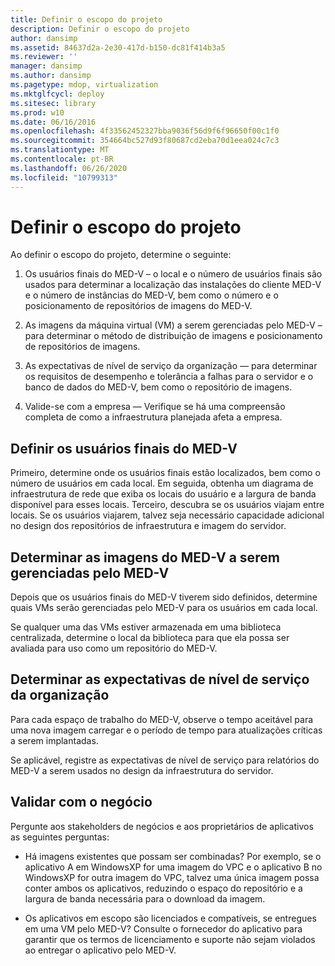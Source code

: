 ```yaml
---
title: Definir o escopo do projeto
description: Definir o escopo do projeto
author: dansimp
ms.assetid: 84637d2a-2e30-417d-b150-dc81f414b3a5
ms.reviewer: ''
manager: dansimp
ms.author: dansimp
ms.pagetype: mdop, virtualization
ms.mktglfcycl: deploy
ms.sitesec: library
ms.prod: w10
ms.date: 06/16/2016
ms.openlocfilehash: 4f33562452327bba9036f56d9f6f96650f00c1f0
ms.sourcegitcommit: 354664bc527d93f80687cd2eba70d1eea024c7c3
ms.translationtype: MT
ms.contentlocale: pt-BR
ms.lasthandoff: 06/26/2020
ms.locfileid: "10799313"
---
```

# Definir o escopo do projeto


Ao definir o escopo do projeto, determine o seguinte:

1.  Os usuários finais do MED-V – o local e o número de usuários finais são usados para determinar a localização das instalações do cliente MED-V e o número de instâncias do MED-V, bem como o número e o posicionamento de repositórios de imagens do MED-V.

2.  As imagens da máquina virtual (VM) a serem gerenciadas pelo MED-V – para determinar o método de distribuição de imagens e posicionamento de repositórios de imagens.

3.  As expectativas de nível de serviço da organização — para determinar os requisitos de desempenho e tolerância a falhas para o servidor e o banco de dados do MED-V, bem como o repositório de imagens.

4.  Valide-se com a empresa — Verifique se há uma compreensão completa de como a infraestrutura planejada afeta a empresa.

## Definir os usuários finais do MED-V


Primeiro, determine onde os usuários finais estão localizados, bem como o número de usuários em cada local. Em seguida, obtenha um diagrama de infraestrutura de rede que exiba os locais do usuário e a largura de banda disponível para esses locais. Terceiro, descubra se os usuários viajam entre locais. Se os usuários viajarem, talvez seja necessário capacidade adicional no design dos repositórios de infraestrutura e imagem do servidor.

## Determinar as imagens do MED-V a serem gerenciadas pelo MED-V


Depois que os usuários finais do MED-V tiverem sido definidos, determine quais VMs serão gerenciadas pelo MED-V para os usuários em cada local.

Se qualquer uma das VMs estiver armazenada em uma biblioteca centralizada, determine o local da biblioteca para que ela possa ser avaliada para uso como um repositório do MED-V.

## <a href="" id="determine-the-organization-s-service-level-expectations"></a>Determinar as expectativas de nível de serviço da organização


Para cada espaço de trabalho do MED-V, observe o tempo aceitável para uma nova imagem carregar e o período de tempo para atualizações críticas a serem implantadas.

Se aplicável, registre as expectativas de nível de serviço para relatórios do MED-V a serem usados no design da infraestrutura do servidor.

## Validar com o negócio


Pergunte aos stakeholders de negócios e aos proprietários de aplicativos as seguintes perguntas:

-   Há imagens existentes que possam ser combinadas? Por exemplo, se o aplicativo A em WindowsXP for uma imagem do VPC e o aplicativo B no WindowsXP for outra imagem do VPC, talvez uma única imagem possa conter ambos os aplicativos, reduzindo o espaço do repositório e a largura de banda necessária para o download da imagem.

-   Os aplicativos em escopo são licenciados e compatíveis, se entregues em uma VM pelo MED-V? Consulte o fornecedor do aplicativo para garantir que os termos de licenciamento e suporte não sejam violados ao entregar o aplicativo pelo MED-V.

 

 





